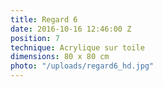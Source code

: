 ```yaml
---
title: Regard 6
date: 2016-10-16 12:46:00 Z
position: 7
technique: Acrylique sur toile
dimensions: 80 x 80 cm
photo: "/uploads/regard6_hd.jpg"
---
```



